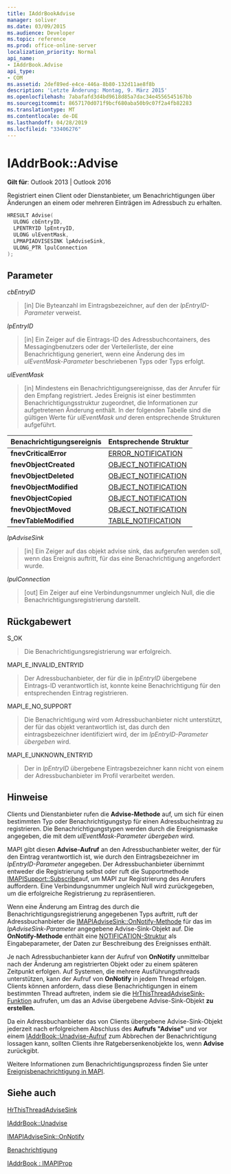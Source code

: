 ```yaml
---
title: IAddrBookAdvise
manager: soliver
ms.date: 03/09/2015
ms.audience: Developer
ms.topic: reference
ms.prod: office-online-server
localization_priority: Normal
api_name:
- IAddrBook.Advise
api_type:
- COM
ms.assetid: 2def89ed-e4ce-446a-8b80-132d11ae8f8b
description: 'Letzte Änderung: Montag, 9. März 2015'
ms.openlocfilehash: 7abafafd3d4bd9618d85a7dac34e4556545167bb
ms.sourcegitcommit: 8657170d071f9bcf680aba50b9c07f2a4fb82283
ms.translationtype: MT
ms.contentlocale: de-DE
ms.lasthandoff: 04/28/2019
ms.locfileid: "33406276"
---
```

# <a name="iaddrbookadvise"></a>IAddrBook::Advise

  
  
**Gilt für**: Outlook 2013 | Outlook 2016 
  
Registriert einen Client oder Dienstanbieter, um Benachrichtigungen über Änderungen an einem oder mehreren Einträgen im Adressbuch zu erhalten.
  
```cpp
HRESULT Advise(
  ULONG cbEntryID,
  LPENTRYID lpEntryID,
  ULONG ulEventMask,
  LPMAPIADVISESINK lpAdviseSink,
  ULONG_PTR lpulConnection
);
```

## <a name="parameters"></a>Parameter

 _cbEntryID_
  
> [in] Die Byteanzahl im Eintragsbezeichner, auf den der  _lpEntryID-Parameter_ verweist. 
    
 _lpEntryID_
  
> [in] Ein Zeiger auf die Eintrags-ID des Adressbuchcontainers, des Messagingbenutzers oder der Verteilerliste, der eine Benachrichtigung generiert, wenn eine Änderung des im  _ulEventMask-Parameter_ beschriebenen Typs oder Typs erfolgt. 
    
 _ulEventMask_
  
> [in] Mindestens ein Benachrichtigungsereignisse, das der Anrufer für den Empfang registriert. Jedes Ereignis ist einer bestimmten Benachrichtigungsstruktur zugeordnet, die Informationen zur aufgetretenen Änderung enthält. In der folgenden Tabelle sind die gültigen Werte für  _ulEventMask und_ deren entsprechende Strukturen aufgeführt. 
    
|**Benachrichtigungsereignis**|**Entsprechende Struktur**|
|:-----|:-----|
|**fnevCriticalError** <br/> |[ERROR_NOTIFICATION](error_notification.md) <br/> |
|**fnevObjectCreated** <br/> |[OBJECT_NOTIFICATION](object_notification.md) <br/> |
|**fnevObjectDeleted** <br/> |[OBJECT_NOTIFICATION](object_notification.md) <br/> |
|**fnevObjectModified** <br/> |[OBJECT_NOTIFICATION](object_notification.md) <br/> |
|**fnevObjectCopied** <br/> |[OBJECT_NOTIFICATION](object_notification.md) <br/> |
|**fnevObjectMoved** <br/> |[OBJECT_NOTIFICATION](object_notification.md) <br/> |
|**fnevTableModified** <br/> |[TABLE_NOTIFICATION](table_notification.md) <br/> |
   
 _lpAdviseSink_
  
> [in] Ein Zeiger auf das objekt advise sink, das aufgerufen werden soll, wenn das Ereignis auftritt, für das eine Benachrichtigung angefordert wurde.
    
 _lpulConnection_
  
> [out] Ein Zeiger auf eine Verbindungsnummer ungleich Null, die die Benachrichtigungsregistrierung darstellt.
    
## <a name="return-value"></a>Rückgabewert

S_OK 
  
> Die Benachrichtigungsregistrierung war erfolgreich.
    
MAPI_E_INVALID_ENTRYID 
  
> Der Adressbuchanbieter, der für die in  _lpEntryID_ übergebene Eintrags-ID verantwortlich ist, konnte keine Benachrichtigung für den entsprechenden Eintrag registrieren. 
    
MAPI_E_NO_SUPPORT 
  
> Die Benachrichtigung wird vom Adressbuchanbieter nicht unterstützt, der für das objekt verantwortlich ist, das durch den eintragsbezeichner identifiziert wird, der im  _lpEntryID-Parameter übergeben_ wird. 
    
MAPI_E_UNKNOWN_ENTRYID 
  
> Der in  _lpEntryID_ übergebene Eintragsbezeichner kann nicht von einem der Adressbuchanbieter im Profil verarbeitet werden. 
    
## <a name="remarks"></a>Hinweise

Clients und Dienstanbieter rufen die **Advise-Methode** auf, um sich für einen bestimmten Typ oder Benachrichtigungstyp für einen Adressbucheintrag zu registrieren. Die Benachrichtigungstypen werden durch die Ereignismaske angegeben, die mit dem  _ulEventMask-Parameter übergeben_ wird. 
  
MAPI gibt diesen **Advise-Aufruf** an den Adressbuchanbieter weiter, der für den Eintrag verantwortlich ist, wie durch den Eintragsbezeichner im  _lpEntryID-Parameter_ angegeben. Der Adressbuchanbieter übernimmt entweder die Registrierung selbst oder ruft die Supportmethode [IMAPISupport::Subscribe](imapisupport-subscribe.md)auf, um MAPI zur Registrierung des Anrufers auffordern. Eine Verbindungsnummer ungleich Null wird zurückgegeben, um die erfolgreiche Registrierung zu repräsentieren.
  
Wenn eine Änderung am Eintrag des durch die Benachrichtigungsregistrierung angegebenen Typs auftritt, ruft der Adressbuchanbieter die [IMAPIAdviseSink::OnNotify-Methode](imapiadvisesink-onnotify.md) für das im  _lpAdviseSink-Parameter_ angegebene Advise-Sink-Objekt auf. Die **OnNotify-Methode** enthält eine [NOTIFICATION-Struktur](notification.md) als Eingabeparameter, der Daten zur Beschreibung des Ereignisses enthält. 
  
Je nach Adressbuchanbieter kann der Aufruf von **OnNotify** unmittelbar nach der Änderung am registrierten Objekt oder zu einem späteren Zeitpunkt erfolgen. Auf Systemen, die mehrere Ausführungsthreads unterstützen, kann der Aufruf von **OnNotify** in jedem Thread erfolgen. Clients können anfordern, dass diese Benachrichtigungen in einem bestimmten Thread auftreten, indem sie die [HrThisThreadAdviseSink-Funktion](hrthisthreadadvisesink.md) aufrufen, um das an Advise übergebene Advise-Sink-Objekt **zu erstellen.** 
  
Da ein Adressbuchanbieter das von Clients übergebene Advise-Sink-Objekt jederzeit nach erfolgreichem Abschluss des **Aufrufs "Advise"** und vor einem [IAddrBook::Unadvise-Aufruf](iaddrbook-unadvise.md) zum Abbrechen der Benachrichtigung lossagen kann, sollten Clients ihre Ratgebersenkenobjekte los, wenn **Advise** zurückgibt. 
  
Weitere Informationen zum Benachrichtigungsprozess finden Sie unter [Ereignisbenachrichtigung in MAPI](event-notification-in-mapi.md).
  
## <a name="see-also"></a>Siehe auch



[HrThisThreadAdviseSink](hrthisthreadadvisesink.md)
  
[IAddrBook::Unadvise](iaddrbook-unadvise.md)
  
[IMAPIAdviseSink::OnNotify](imapiadvisesink-onnotify.md)
  
[Benachrichtigung](notification.md)
  
[IAddrBook : IMAPIProp](iaddrbookimapiprop.md)

